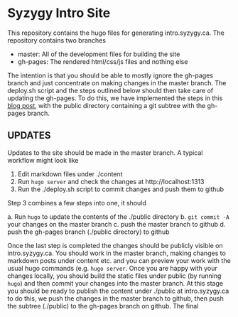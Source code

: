 # Syzygy Intro Site

This repository contains the hugo files for generating intro.syzygy.ca. The
repository contains two branches
  
  * master: All of the development files for building the site
  * gh-pages: The rendered html/css/js files and nothing else

The intention is that you should be able to mostly ignore the gh-pages branch
and just concentrate on making changes in the master branch. The deploy.sh
script and the steps outlined below should then take care of updating the
gh-pages. To do this, we have implemented the steps in this [blog
post](https://gohugo.io/tutorials/github-pages-blog/), with the public directory
containing a git subtree with the gh-pages branch.


## UPDATES

Updates to the site should be made in the master branch. A typical workflow
might look like

  1. Edit markdown files under ./content
  2. Run `hugo server` and check the changes at http://localhost:1313
  3. Run the ./deploy.sh script to commit changes and push them to github

Step 3 combines a few steps into one, it should

  a. Run `hugo` to update the contents of the ./public directory
  b. `git commit -A` your changes on the master branch
  c. push the master branch to github
  d. push the gh-pages branch (./public directory) to github

Once the last step is completed the changes should be publicly visible on
intro.syzygy.ca.
You should work in the master branch, making changes to markdown posts under
content etc. and you can preview your work with the usual hugo commands (e.g.
`hugo server`. Once you are happy with your changes locally, you should build
the static files under public (by running `hugo`) and then commit your changes
into the master branch. At this stage you should be ready to publish the content
under ./public at intro.syzygy.ca to do this, we push the changes in the master
branch to github, then push the subtree (./public) to the gh-pages branch on
github. The final 
